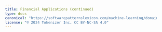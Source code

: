 ```yaml
---
title: Financial Applications (continued)
type: docs
canonical: "https://softwarepatternslexicon.com/machine-learning/domain-specific-patterns/financial-applications-(continued)"
license: "© 2024 Tokenizer Inc. CC BY-NC-SA 4.0"
---
```

